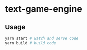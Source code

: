# text-game-engine

## Usage

```bash
yarn start # watch and serve code
yarn build # build code
```
